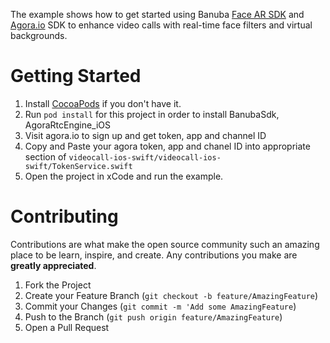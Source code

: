 The example shows how to get started using Banuba [Face AR SDK](https://docs.banuba.com/face-ar-sdk-v1/ios/ios_getting_started) and [Agora.io](https://www.agora.io/en/) SDK to enhance video calls with real-time face filters and virtual backgrounds.  
  
# Getting Started

1. Install [CocoaPods](https://guides.cocoapods.org/using/getting-started.html) if you don't have it.
2. Run `pod install` for this project in order to install BanubaSdk, AgoraRtcEngine_iOS
3. Visit agora.io to sign up and get token, app and channel ID
4. Copy and Paste your agora token, app and chanel ID into appropriate section of `videocall-ios-swift/videocall-ios-swift/TokenService.swift`
5. Open the project in xCode and run the example.

# Contributing

Contributions are what make the open source community such an amazing place to be learn, inspire, and create. Any contributions you make are **greatly appreciated**.

1. Fork the Project
2. Create your Feature Branch (`git checkout -b feature/AmazingFeature`)
3. Commit your Changes (`git commit -m 'Add some AmazingFeature`)
4. Push to the Branch (`git push origin feature/AmazingFeature`)
5. Open a Pull Request

